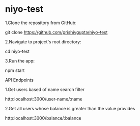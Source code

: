 # niyo-test

1.Clone the repository from GitHub:

git clone https://github.com/prishivgupta/niyo-test

2.Navigate to project's root directory:

cd niyo-test

3.Run the app:

npm start

API Endpoints

1.Get users based of name search filter

http:localhost:3000/user-name/:name

2.Get all users whose balance is greater than the value provides

http:localhost:3000/balance/:balance
